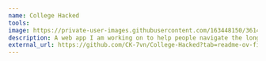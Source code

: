 ```yaml
---
name: College Hacked
tools: 
image: https://private-user-images.githubusercontent.com/163448150/361493398-90863d33-2b37-4632-a8f9-4d092e26663b.jpg?jwt=eyJhbGciOiJIUzI1NiIsInR5cCI6IkpXVCJ9.eyJpc3MiOiJnaXRodWIuY29tIiwiYXVkIjoicmF3LmdpdGh1YnVzZXJjb250ZW50LmNvbSIsImtleSI6ImtleTUiLCJleHAiOjE3NDQ5ODEzNTMsIm5iZiI6MTc0NDk4MTA1MywicGF0aCI6Ii8xNjM0NDgxNTAvMzYxNDkzMzk4LTkwODYzZDMzLTJiMzctNDYzMi1hOGY5LTRkMDkyZTI2NjYzYi5qcGc_WC1BbXotQWxnb3JpdGhtPUFXUzQtSE1BQy1TSEEyNTYmWC1BbXotQ3JlZGVudGlhbD1BS0lBVkNPRFlMU0E1M1BRSzRaQSUyRjIwMjUwNDE4JTJGdXMtZWFzdC0xJTJGczMlMkZhd3M0X3JlcXVlc3QmWC1BbXotRGF0ZT0yMDI1MDQxOFQxMjU3MzNaJlgtQW16LUV4cGlyZXM9MzAwJlgtQW16LVNpZ25hdHVyZT05YmZkNzJlZTBhN2JmMmMwMDNhMThlOTlmODQ0NDdjMDc0ZDU4OTRlZDhlZDE1NjA4MzdlMTA3ZmVkNTE2MTM3JlgtQW16LVNpZ25lZEhlYWRlcnM9aG9zdCJ9._XqlUR_Ob3wAs5t0oOKsT9dG1pyvOEGFDknaHFlgX2Y
description: A web app I am working on to help people navigate the long (hopefully not) walk to earning higher education. The end goal is a web application that people can go to and with the assistance of AI build a college degree program using other college credit resources, things like CLEP, and ACE credits, instead of using strictly brick and mortar credits. I personally have used a similar path to get my Associates degree in less than one year, and earn upwards of 100 credits from August of 2023, to October of 2024. Currently I am working on training an LLM with data specific to colleges, and college credit.
external_url: https://github.com/CK-7vn/College-Hacked?tab=readme-ov-file
---
```

